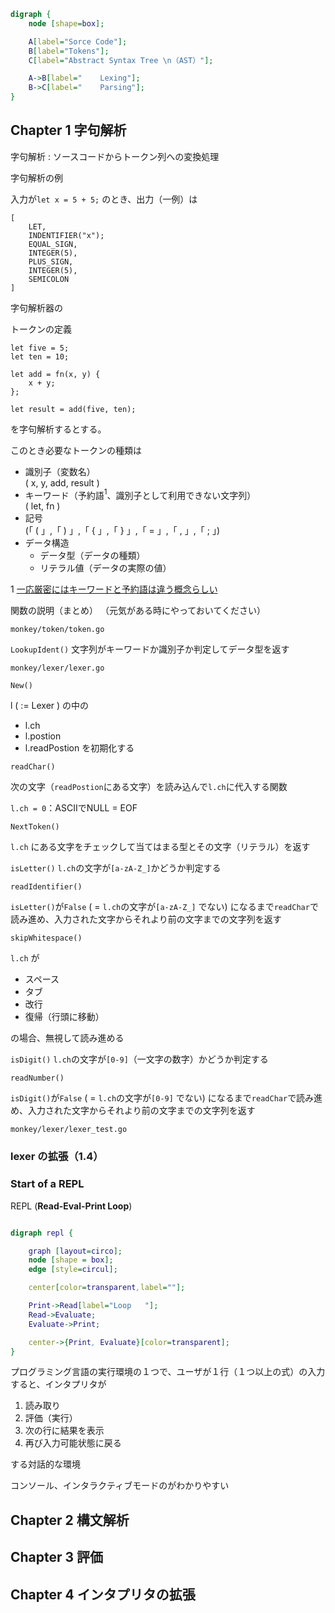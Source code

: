 
```dot
digraph {
    node [shape=box];

    A[label="Sorce Code"];
    B[label="Tokens"];
    C[label="Abstract Syntax Tree \n（AST）"];

    A->B[label="    Lexing"];
    B->C[label="    Parsing"];
}
```

## Chapter 1 字句解析

字句解析
: ソースコードからトークン列への変換処理


字句解析の例

入力が`let x = 5 + 5;` のとき、出力（一例）は
```
[
    LET,
    INDENTIFIER("x");
    EQUAL_SIGN,
    INTEGER(5),
    PLUS_SIGN,
    INTEGER(5),
    SEMICOLON
]
```

字句解析器の


トークンの定義

```
let five = 5;
let ten = 10;

let add = fn(x, y) {
    x + y;
};

let result = add(five, ten);
```
を字句解析するとする。

このとき必要なトークンの種類は
- 識別子（変数名）<br>
    ( x, y, add, result )
- キーワード（予約語$^1$、識別子として利用できない文字列）<br>
    ( let, fn )
- 記号<br>
    (「 ( 」,「 ) 」,「 { 」,「 } 」,「 = 」,「 , 」,「 ; 」)
- データ構造
    - データ型（データの種類）
    - リテラル値（データの実際の値）

1 [一応厳密にはキーワードと予約語は違う概念らしい](https://ja.wikipedia.org/wiki/予約語)


関数の説明（まとめ）
（元気がある時にやっておいてください）


`monkey/token/token.go`

`LookupIdent()`
文字列がキーワードか識別子か判定してデータ型を返す


`monkey/lexer/lexer.go`

`New()`

l ( := Lexer ) の中の
- l.ch
- l.postion
- l.readPostion
を初期化する

`readChar()`

次の文字（`readPostion`にある文字）を読み込んで`l.ch`に代入する関数

`l.ch = 0`：ASCIIでNULL = EOF


`NextToken()`

`l.ch` にある文字をチェックして当てはまる型とその文字（リテラル）を返す


`isLetter()`
`l.ch`の文字が`[a-zA-Z_]`かどうか判定する

`readIdentifier()`

`isLetter()`が`False` ( = `l.ch`の文字が`[a-zA-Z_]` でない) になるまで`readChar`で読み進め、入力された文字からそれより前の文字までの文字列を返す

`skipWhitespace()`

`l.ch` が
- スペース
- タブ
- 改行
- 復帰（行頭に移動）

の場合、無視して読み進める

`isDigit()`
`l.ch`の文字が`[0-9]`（一文字の数字）かどうか判定する

`readNumber()`

`isDigit()`が`False` ( = `l.ch`の文字が`[0-9]` でない) になるまで`readChar`で読み進め、入力された文字からそれより前の文字までの文字列を返す


`monkey/lexer/lexer_test.go`

### lexer の拡張（1.4）

### Start of  a REPL

REPL (**Read-Eval-Print Loop**)

```dot

digraph repl {

    graph [layout=circo];
    node [shape = box];
    edge [style=circul];

    center[color=transparent,label=""];

    Print->Read[label="Loop   "];
    Read->Evaluate;
    Evaluate->Print;

    center->{Print, Evaluate}[color=transparent];
}
```


プログラミング言語の実行環境の１つで、ユーザが１行（１つ以上の式）の入力すると、インタプリタが
1. 読み取り
2. 評価（実行）
3. 次の行に結果を表示
4. 再び入力可能状態に戻る

する対話的な環境

コンソール、インタラクティブモードのがわかりやすい


## Chapter 2 構文解析


## Chapter 3 評価


## Chapter 4 インタプリタの拡張

